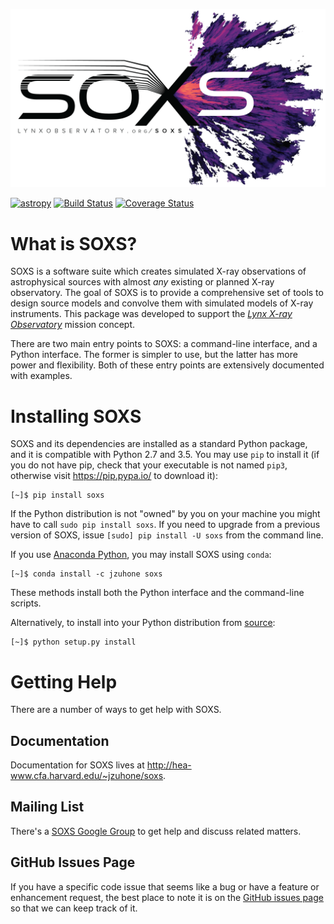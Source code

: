 

![SOXS: Simulated X-ray Observations of Astrophysical Sources](misc/SOXS_Wordmark.png)

[![astropy](http://img.shields.io/badge/powered%20by-AstroPy-orange.svg?style=flat)](http://www.astropy.org/)  [![Build Status](https://travis-ci.org/XRStools/soxs.svg?branch=master)](https://travis-ci.org/XRStools/soxs)  [![Coverage Status](https://coveralls.io/repos/github/XRStools/soxs/badge.svg?branch=master)](https://coveralls.io/github/XRStools/soxs?branch=master)  

# What is SOXS?

SOXS is a software suite which creates simulated X-ray observations of
astrophysical sources with almost *any* existing or planned X-ray observatory. The goal of
SOXS is to provide a comprehensive set of tools to design source models and
convolve them with simulated models of X-ray instruments. This package was developed to support the
[*Lynx X-ray Observatory*](www.lynxobservatory.org) mission concept.

There are two main entry points to SOXS: a command-line interface, and a
Python interface. The former is simpler to use, but the latter has more power
and flexibility. Both of these entry points are extensively documented with
examples.

# Installing SOXS

SOXS and its dependencies are installed as a standard Python package, and it is compatible
with Python 2.7 and 3.5. You may use `pip` to install it (if you do not have pip, check
that your executable is not named `pip3`, otherwise visit https://pip.pypa.io/ to download
it):

```
[~]$ pip install soxs
```

If the Python distribution is not "owned" by you on your machine you might have to call
`sudo pip install soxs`. If you need to upgrade from a previous version of SOXS, issue
`[sudo] pip install -U soxs` from the command line. 

If you use [Anaconda Python](https://www.continuum.io/anaconda-overview), you may
install SOXS using `conda`:

```
[~]$ conda install -c jzuhone soxs
```

These methods install both the Python interface and the command-line scripts.

Alternatively, to install into your Python distribution from [source](http://github.com/XRStools/soxs):

```
[~]$ python setup.py install
```

# Getting Help

There are a number of ways to get help with SOXS.

## Documentation

Documentation for SOXS lives at http://hea-www.cfa.harvard.edu/~jzuhone/soxs.

## Mailing List

There's a [SOXS Google Group](https://groups.google.com/forum/#!forum/soxs-sims) to get help and
discuss related matters.

## GitHub Issues Page

If you have a specific code issue that seems like a bug or have a feature or enhancement request,
the best place to note it is on the [GitHub issues page](http://github.com/XRStools/soxs/issues)
so that we can keep track of it. 
